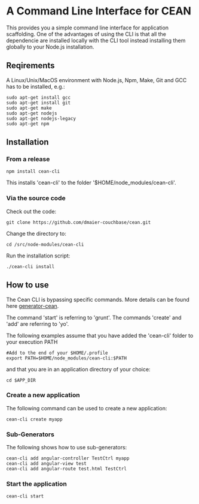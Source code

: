 # A Command Line Interface for CEAN

This provides you a simple command line interface for application scaffolding. One of the advantages of using the CLI is that all the dependencie are installed locally with the CLI tool instead installing them globally to your Node.js installation.

## Reqirements

A Linux/Unix/MacOS environment with Node.js, Npm, Make, Git and GCC has to be installed, e.g.:

```
sudo apt-get install gcc
sudo apt-get install git
sudo apt-get make
sudo apt-get nodejs
sudo apt-get nodejs-legacy
sudo apt-get npm
```

## Installation

### From a release

```
npm install cean-cli
```

This installs 'cean-cli' to the folder '$HOME/node_modules/cean-cli'.

### Via the source code

Check out the code:

```
git clone https://github.com/dmaier-couchbase/cean.git

```

Change the directory to:

```
cd /src/node-modules/cean-cli
```

Run the installation script:

```
./cean-cli install
```

## How to use

The Cean CLI is bypassing specific commands. More details can be found here  [generator-cean](src/yeoman-generators/generator-cean/README.md).

The command 'start' is referring to 'grunt'. The commands 'create' and 'add' are referring to 'yo'.

The following examples assume that you have added the 'cean-cli' folder to your execution PATH

```
#Add to the end of your $HOME/.profile
export PATH=$HOME/node_modules/cean-cli:$PATH
```

and that you are in an application directory of your choice:

```
cd $APP_DIR
```


### Create a new application

The following command can be used to create a new application:

```
cean-cli create myapp 
```

### Sub-Generators

The following shows how to use sub-generators:

```
cean-cli add angular-controller TestCtrl myapp
cean-cli add angular-view test
cean-cli add angular-route test.html TestCtrl
```

### Start the application

```
cean-cli start
```

